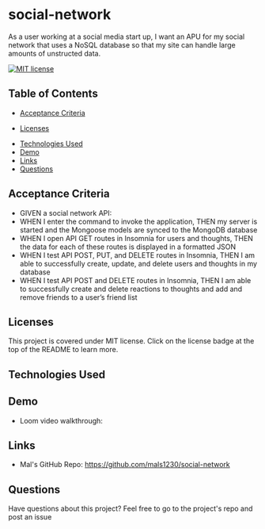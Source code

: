 # social-network

As a user working at a social media start up, I want an APU for my social network that uses a NoSQL database so that my site can handle large amounts of unstructed data.

[![MIT license](https://img.shields.io/badge/License-MIT-green.svg)](https://lbesson.mit-license.org/)

## Table of Contents
- [Acceptance Criteria](#acceptance-criteria)
* [Licenses](#licenses)
- [Technologies Used](#technologies-used)
- [Demo](#demo)
- [Links](#links)
- [Questions](#questions)

## Acceptance Criteria 
- GIVEN a social network API:
- WHEN I enter the command to invoke the application, THEN my server is started and the Mongoose models are synced to the MongoDB database
- WHEN I open API GET routes in Insomnia for users and thoughts, THEN the data for each of these routes is displayed in a formatted JSON
- WHEN I test API POST, PUT, and DELETE routes in Insomnia, THEN I am able to successfully create, update, and delete users and thoughts in my database
- WHEN I test API POST and DELETE routes in Insomnia, THEN I am able to successfully create and delete reactions to thoughts and add and remove friends to a user’s friend list

## Licenses
This project is covered under MIT license.  Click on the license badge at the top of the README to learn more.

## Technologies Used


## Demo
- Loom video walkthrough: 

## Links
- Mal's GitHub Repo: https://github.com/mals1230/social-network

## Questions
Have questions about this project? Feel free to go to the project's repo and post an issue